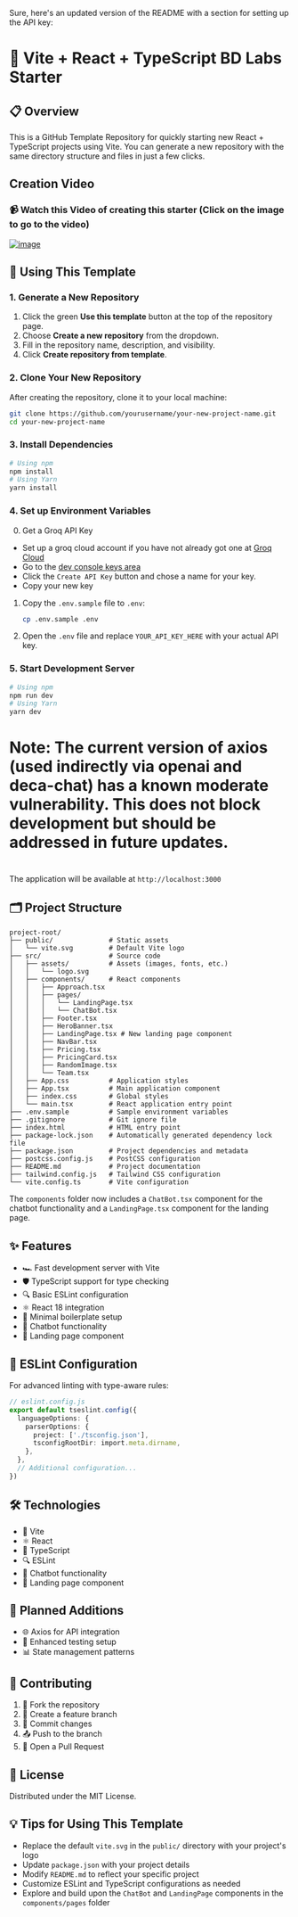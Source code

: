Sure, here's an updated version of the README with a section for setting up the API key:

# 🚀 Vite + React + TypeScript BD Labs Starter

## 📋 Overview
This is a GitHub Template Repository for quickly starting new React + TypeScript projects using Vite. You can generate a new repository with the same directory structure and files in just a few clicks.

## Creation Video
### 📹 Watch this Video of creating this starter (Click on the image to go to the video)
<a href="https://bloomtech-1.wistia.com/medias/g5javs2omr" target="_blank">![image](https://github.com/user-attachments/assets/dafb827c-0d57-4b7e-bb02-c25331817ac7)</a>

## 🚀 Using This Template
### 1. Generate a New Repository
1. Click the green **Use this template** button at the top of the repository page.
2. Choose **Create a new repository** from the dropdown.
3. Fill in the repository name, description, and visibility.
4. Click **Create repository from template**.

### 2. Clone Your New Repository
After creating the repository, clone it to your local machine:

```bash
git clone https://github.com/yourusername/your-new-project-name.git
cd your-new-project-name
```

### 3. Install Dependencies
```bash
# Using npm
npm install
# Using Yarn
yarn install
```

### 4. Set up Environment Variables
0. Get a Groq API Key
  - Set up a groq cloud account if you have not already got one at [Groq Cloud](https://groq.com/groqcloud/)
  - Go to the [dev console keys area](https://console.groq.com/keys)
  - Click the `Create API Key` button and chose a name for your key.
  - Copy your new key
1. Copy the `.env.sample` file to `.env`:
   ```bash
   cp .env.sample .env
   ```
2. Open the `.env` file and replace `YOUR_API_KEY_HERE` with your actual API key.

### 5. Start Development Server
```bash
# Using npm
npm run dev
# Using Yarn
yarn dev
```
# Note: The current version of axios (used indirectly via openai and deca-chat) has a known moderate vulnerability. This does not block development but should be addressed in future updates.

# 
The application will be available at `http://localhost:3000`

## 🗂️ Project Structure
```
project-root/
├── public/              # Static assets
│   └── vite.svg         # Default Vite logo
├── src/                 # Source code
│   ├── assets/          # Assets (images, fonts, etc.)
│   │   └── logo.svg
│   ├── components/      # React components
│   │   ├── Approach.tsx
│   │   ├── pages/
│   │   │   └── LandingPage.tsx
│   │   │   └── ChatBot.tsx
│   │   ├── Footer.tsx
│   │   ├── HeroBanner.tsx
│   │   ├── LandingPage.tsx # New landing page component
│   │   ├── NavBar.tsx
│   │   ├── Pricing.tsx
│   │   ├── PricingCard.tsx
│   │   ├── RandomImage.tsx
│   │   └── Team.tsx
│   ├── App.css          # Application styles
│   ├── App.tsx          # Main application component
│   ├── index.css        # Global styles
│   └── main.tsx         # React application entry point
├── .env.sample          # Sample environment variables
├── .gitignore           # Git ignore file
├── index.html           # HTML entry point
├── package-lock.json    # Automatically generated dependency lock file
├── package.json         # Project dependencies and metadata
├── postcss.config.js    # PostCSS configuration
├── README.md            # Project documentation
├── tailwind.config.js   # Tailwind CSS configuration
└── vite.config.ts       # Vite configuration
```

The `components` folder now includes a `ChatBot.tsx` component for the chatbot functionality and a `LandingPage.tsx` component for the landing page.

## ✨ Features
- 🏎️ Fast development server with Vite
- 🛡️ TypeScript support for type checking
- 🔍 Basic ESLint configuration
- ⚛️ React 18 integration
- 🧩 Minimal boilerplate setup
- 💬 Chatbot functionality
- 📖 Landing page component

## 🔬 ESLint Configuration
For advanced linting with type-aware rules:
```typescript
// eslint.config.js
export default tseslint.config({
  languageOptions: {
    parserOptions: {
      project: ['./tsconfig.json'],
      tsconfigRootDir: import.meta.dirname,
    },
  },
  // Additional configuration...
})
```

## 🛠️ Technologies
- 🚀 Vite
- ⚛️ React
- 📘 TypeScript
- 🔍 ESLint
- 💬 Chatbot functionality
- 📖 Landing page component

## 🔮 Planned Additions
- 🌐 Axios for API integration
- 🧪 Enhanced testing setup
- 📊 State management patterns

## 🤝 Contributing
1. 🍴 Fork the repository
2. 🌿 Create a feature branch
3. 💾 Commit changes
4. 📤 Push to the branch
5. 🔀 Open a Pull Request

## 📄 License
Distributed under the MIT License.

## 💡 Tips for Using This Template
- Replace the default `vite.svg` in the `public/` directory with your project's logo
- Update `package.json` with your project details
- Modify `README.md` to reflect your specific project
- Customize ESLint and TypeScript configurations as needed
- Explore and build upon the `ChatBot` and `LandingPage` components in the `components/pages` folder
